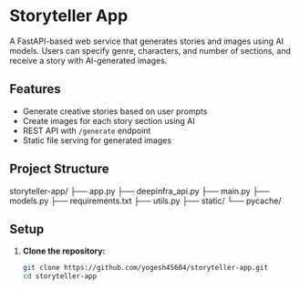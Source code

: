 # Storyteller App

A FastAPI-based web service that generates stories and images using AI models. Users can specify genre, characters, and number of sections, and receive a story with AI-generated images.

## Features

- Generate creative stories based on user prompts
- Create images for each story section using AI
- REST API with `/generate` endpoint
- Static file serving for generated images

## Project Structure
storyteller-app/ ├── app.py ├── deepinfra_api.py ├── main.py ├── models.py ├── requirements.txt ├── utils.py ├── static/ └── pycache/

## Setup

1. **Clone the repository:**
   ```bash
   git clone https://github.com/yogesh45604/storyteller-app.git
   cd storyteller-app